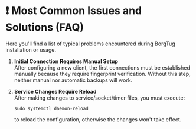 # ❗ Most Common Issues and Solutions (FAQ)

Here you'll find a list of typical problems encountered during BorgTug installation or usage.

1. **Initial Connection Requires Manual Setup**  
   After configuring a new client, the first connections must be established manually because they require fingerprint verification. Without this step, neither manual nor automatic backups will work.

2. **Service Changes Require Reload**  
   After making changes to service/socket/timer files, you must execute:  
   ```console
   sudo systemctl daemon-reload
   ``` 
   to reload the configuration, otherwise the changes won't take effect.